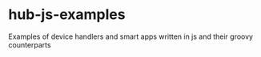 # hub-js-examples
Examples of device handlers and smart apps written in js and their groovy counterparts
